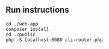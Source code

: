 ## Run instructions
```
cd ./web-app
composer install
cd ./public
php -S localhost:8080 cli-router.php
```
